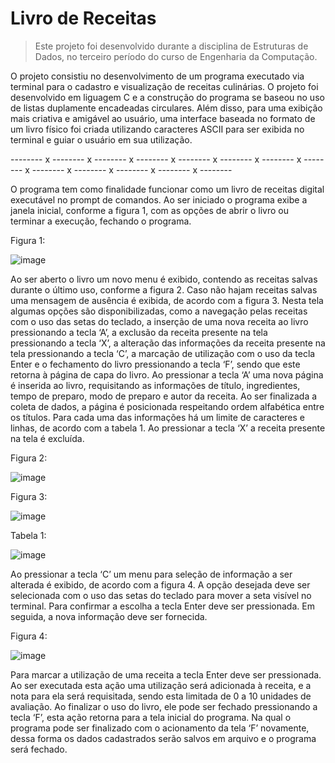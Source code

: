 # Livro de Receitas

> Este projeto foi desenvolvido durante a disciplina de Estruturas de Dados, no terceiro período do curso de Engenharia da Computação.

O projeto consistiu no desenvolvimento de um programa executado via terminal para o cadastro e visualização de receitas culinárias.
O projeto foi desenvolvido em liguagem C e a construção do programa se baseou no uso de listas duplamente encadeadas circulares.
Além disso, para uma exibição mais criativa e amigável ao usuário, uma interface baseada no formato de um livro físico foi criada utilizando caracteres ASCII para ser exibida no terminal e guiar o usuário em sua utilização.

-------- x -------- x -------- x -------- x -------- x -------- x -------- x -------- x -------- x -------- x -------- x -------- x --------

O programa tem como finalidade funcionar como um livro de receitas digital executável no prompt de comandos.
Ao ser iniciado o programa exibe a janela inicial, conforme a figura 1, com as opções de abrir o livro ou terminar a execução, fechando o programa.

Figura 1:

![image](https://user-images.githubusercontent.com/20136081/182543957-d99f797e-60b8-43b8-bede-50d489a8210b.png)

Ao ser aberto o livro um novo menu é exibido, contendo as receitas salvas durante o último uso, conforme a figura 2. Caso não hajam receitas salvas uma mensagem de ausência é exibida, de acordo com a figura 3.
Nesta tela algumas opções são disponibilizadas, como a navegação pelas receitas com o uso das setas do teclado, a inserção de uma nova receita ao livro pressionando a tecla ‘A’, a exclusão da receita presente na tela pressionando a tecla ‘X’, a alteração das informações da receita presente na tela pressionando a tecla ‘C’, a marcação de utilização com o uso da tecla Enter e o fechamento do livro pressionando a tecla ‘F’, sendo que este retorna à página de capa do livro.
Ao pressionar a tecla ‘A’ uma nova página é inserida ao livro, requisitando as informações de título, ingredientes, tempo de preparo, modo de preparo e autor da receita. Ao ser finalizada a coleta de dados, a página é posicionada respeitando ordem alfabética entre os títulos. Para cada uma das informações há um limite de caracteres e linhas, de acordo com a tabela 1.
Ao pressionar a tecla ‘X’ a receita presente na tela é excluída.

Figura 2:

![image](https://user-images.githubusercontent.com/20136081/182544065-2d30a6ba-a074-4a75-889d-959ab2a1d56d.png)


Figura 3:

![image](https://user-images.githubusercontent.com/20136081/182544075-81fa8486-9cde-457f-8fd2-a0ad277e1408.png)


Tabela 1:

![image](https://user-images.githubusercontent.com/20136081/182544199-7a5115ca-6d04-4224-a2ea-5201e1897439.png)

Ao pressionar a tecla ‘C’ um menu para seleção de informação a ser alterada é exibido, de acordo com a figura 4. A opção desejada deve ser selecionada com o uso das setas do teclado para mover a seta visível no terminal. Para confirmar a escolha a tecla Enter deve ser pressionada. Em seguida, a nova informação deve ser fornecida.

Figura 4:

![image](https://user-images.githubusercontent.com/20136081/182544256-307d4361-7811-4ca1-ae34-27899f2b7078.png)

Para marcar a utilização de uma receita a tecla Enter deve ser pressionada. Ao ser executada esta ação uma utilização será adicionada à receita, e a nota para ela será requisitada, sendo esta limitada de 0 a 10 unidades de avaliação.
Ao finalizar o uso do livro, ele pode ser fechado pressionando a tecla ‘F’, esta ação retorna para a tela inicial do programa. Na qual o programa pode ser finalizado com o acionamento da tela ‘F’ novamente, dessa forma os dados cadastrados serão salvos em arquivo e o programa será fechado.
